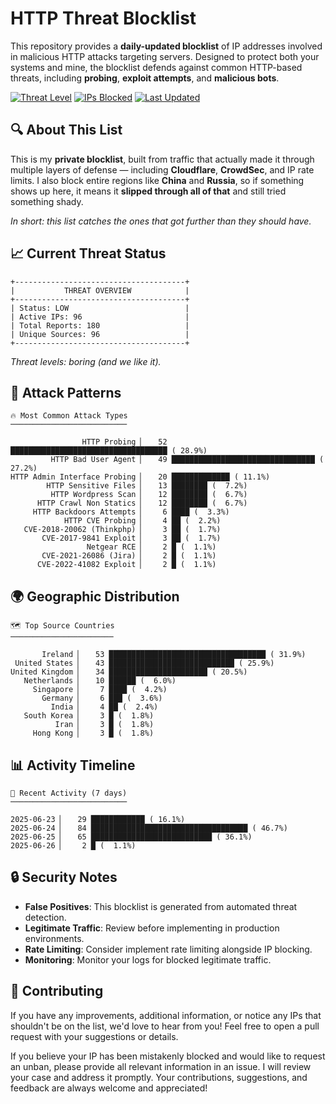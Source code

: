 # HTTP Threat Blocklist

This repository provides a **daily-updated blocklist** of IP addresses involved in malicious HTTP attacks targeting servers. Designed to protect both your systems and mine, the blocklist defends against common HTTP-based threats, including **probing**, **exploit attempts**, and **malicious bots**.

[![Threat Level](https://img.shields.io/badge/Threat%20Level-LOW-green)](.)
[![IPs Blocked](https://img.shields.io/badge/IPs%20Blocked-96-blue)](.)
[![Last Updated](https://img.shields.io/badge/Updated-2025--06--26-brightgreen)](.)

## 🔍 About This List

This is my **private blocklist**, built from traffic that actually made it through multiple layers of defense — including **Cloudflare**, **CrowdSec**, and IP rate limits. I also block entire regions like **China** and **Russia**, so if something shows up here, it means it **slipped through all of that** and still tried something shady.

*In short: this list catches the ones that got further than they should have.*

## 📈 Current Threat Status

```
+--------------------------------------+
|           THREAT OVERVIEW            |
+--------------------------------------+
| Status: LOW                          |
| Active IPs: 96                       |
| Total Reports: 180                   |
| Unique Sources: 96                   |
+--------------------------------------+
```

*Threat levels: boring (and we like it).*

## 🎯 Attack Patterns

```
🔥 Most Common Attack Types
──────────────────────────

                HTTP Probing ▏   52 ███████████████████████████████████ ( 28.9%)
         HTTP Bad User Agent ▏   49 ████████████████████████████████ ( 27.2%)
HTTP Admin Interface Probing ▏   20 █████████████ ( 11.1%)
        HTTP Sensitive Files ▏   13 ████████ (  7.2%)
         HTTP Wordpress Scan ▏   12 ████████ (  6.7%)
      HTTP Crawl Non Statics ▏   12 ████████ (  6.7%)
     HTTP Backdoors Attempts ▏    6 ████ (  3.3%)
            HTTP CVE Probing ▏    4 ██ (  2.2%)
   CVE-2018-20062 (Thinkphp) ▏    3 ██ (  1.7%)
       CVE-2017-9841 Exploit ▏    3 ██ (  1.7%)
                 Netgear RCE ▏    2 █ (  1.1%)
       CVE-2021-26086 (Jira) ▏    2 █ (  1.1%)
      CVE-2022-41082 Exploit ▏    2 █ (  1.1%)
```

## 🌍 Geographic Distribution

```
🗺️ Top Source Countries
───────────────────────

       Ireland ▏   53 ███████████████████████████████████ ( 31.9%)
 United States ▏   43 ████████████████████████████ ( 25.9%)
United Kingdom ▏   34 ██████████████████████ ( 20.5%)
   Netherlands ▏   10 ██████ (  6.0%)
     Singapore ▏    7 ████ (  4.2%)
       Germany ▏    6 ███ (  3.6%)
         India ▏    4 ██ (  2.4%)
   South Korea ▏    3 █ (  1.8%)
          Iran ▏    3 █ (  1.8%)
     Hong Kong ▏    3 █ (  1.8%)
```

## 📊 Activity Timeline

```
📅 Recent Activity (7 days)
──────────────────────────

2025-06-23 ▏   29 ████████████ ( 16.1%)
2025-06-24 ▏   84 ███████████████████████████████████ ( 46.7%)
2025-06-25 ▏   65 ███████████████████████████ ( 36.1%)
2025-06-26 ▏    2 █ (  1.1%)
```

## 🔒 Security Notes

- **False Positives**: This blocklist is generated from automated threat detection.
- **Legitimate Traffic**: Review before implementing in production environments.
- **Rate Limiting**: Consider implement rate limiting alongside IP blocking.
- **Monitoring**: Monitor your logs for blocked legitimate traffic.

## 🤝 Contributing

If you have any improvements, additional information, or notice any IPs that shouldn't be on the list, we'd love to hear from you! Feel free to open a pull request with your suggestions or details.

If you believe your IP has been mistakenly blocked and would like to request an unban, please provide all relevant information in an issue. I will review your case and address it promptly. Your contributions, suggestions, and feedback are always welcome and appreciated!